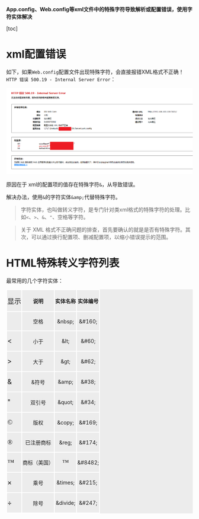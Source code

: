 **App.config、Web.config等xml文件中的特殊字符导致解析或配置错误，使用字符实体解决**

[toc]

# xml配置错误

如下，如果`Web.config`配置文件出现特殊字符，会直接报错XML格式不正确！`HTTP 错误 500.19 - Internal Server Error`：

![](img/20230307175022.png)

原因在于 xml的配置项的值存在特殊字符`&`，从导致错误。

解决办法，使用`&`的字符实体`&amp;`代替特殊字符。

> 字符实体，也叫做转义字符，是专门针对类xml格式的特殊字符的处理。比如`<`、`>`、`&`、`"`、空格等字符。

> 关于 XML 格式不正确问题的排查，首先要确认的就是是否有特殊字符。其次，可以通过换行配置项、删减配置项，以缩小错误提示的范围。

# HTML特殊转义字符列表

最常用的几个字符实体：

<table style="background: rgba(236, 236, 236, 1); border-collapse: collapse" border="0">
    <tbody valign="top">
    <tr>
        <td style="border: 1.5pt solid rgba(255, 255, 255, 1); padding: 1px" valign="middle">
            <p><span style="font-size: 14pt">显示</span></p>
        </td>
        <td style="border-top: 1.5pt solid rgba(255, 255, 255, 1); border-left: none; border-bottom: 1.5pt solid rgba(255, 255, 255, 1); border-right: 1.5pt solid rgba(255, 255, 255, 1); padding: 1px" valign="middle">
            <p style="text-align: center"><strong>说明</strong></p>
        </td>
        <td style="border-top: 1.5pt solid rgba(255, 255, 255, 1); border-left: none; border-bottom: 1.5pt solid rgba(255, 255, 255, 1); border-right: 1.5pt solid rgba(255, 255, 255, 1); padding: 1px" valign="middle">
            <p style="text-align: center"><strong>实体名称</strong></p>
        </td>
        <td style="border-top: 1.5pt solid rgba(255, 255, 255, 1); border-left: none; border-bottom: 1.5pt solid rgba(255, 255, 255, 1); border-right: 1.5pt solid rgba(255, 255, 255, 1); padding: 1px" valign="middle">
            <p style="text-align: center"><strong>实体编号</strong></p>
        </td>
    </tr>
    <tr>
        <td style="border-top: none; border-left: 1.5pt solid rgba(255, 255, 255, 1); border-bottom: 1.5pt solid rgba(255, 255, 255, 1); border-right: 1.5pt solid rgba(255, 255, 255, 1); padding: 1px" valign="middle">&nbsp;
        </td>
        <td style="border-top: none; border-left: none; border-bottom: 1.5pt solid rgba(255, 255, 255, 1); border-right: 1.5pt solid rgba(255, 255, 255, 1); padding: 1px" valign="middle">
            <p style="text-align: center">空格</p>
        </td>
        <td style="border-top: none; border-left: none; border-bottom: 1.5pt solid rgba(255, 255, 255, 1); border-right: 1.5pt solid rgba(255, 255, 255, 1); padding: 1px" valign="middle">
            <p style="text-align: center">&amp;nbsp;</p>
        </td>
        <td style="border-top: none; border-left: none; border-bottom: 1.5pt solid rgba(255, 255, 255, 1); border-right: 1.5pt solid rgba(255, 255, 255, 1); padding: 1px" valign="middle">
            <p style="text-align: center">&amp;#160;</p>
        </td>
    </tr>
    <tr>
        <td style="border-top: none; border-left: 1.5pt solid rgba(255, 255, 255, 1); border-bottom: 1.5pt solid rgba(255, 255, 255, 1); border-right: 1.5pt solid rgba(255, 255, 255, 1); padding: 1px" valign="middle">
            <p><span style="font-size: 14pt">&lt;</span></p>
        </td>
        <td style="border-top: none; border-left: none; border-bottom: 1.5pt solid rgba(255, 255, 255, 1); border-right: 1.5pt solid rgba(255, 255, 255, 1); padding: 1px" valign="middle">
            <p style="text-align: center">小于</p>
        </td>
        <td style="border-top: none; border-left: none; border-bottom: 1.5pt solid rgba(255, 255, 255, 1); border-right: 1.5pt solid rgba(255, 255, 255, 1); padding: 1px" valign="middle">
            <p style="text-align: center">&amp;lt;</p>
        </td>
        <td style="border-top: none; border-left: none; border-bottom: 1.5pt solid rgba(255, 255, 255, 1); border-right: 1.5pt solid rgba(255, 255, 255, 1); padding: 1px" valign="middle">
            <p style="text-align: center">&amp;#60;</p>
        </td>
    </tr>
    <tr>
        <td style="border-top: none; border-left: 1.5pt solid rgba(255, 255, 255, 1); border-bottom: 1.5pt solid rgba(255, 255, 255, 1); border-right: 1.5pt solid rgba(255, 255, 255, 1); padding: 1px" valign="middle">
            <p><span style="font-size: 14pt">&gt;</span></p>
        </td>
        <td style="border-top: none; border-left: none; border-bottom: 1.5pt solid rgba(255, 255, 255, 1); border-right: 1.5pt solid rgba(255, 255, 255, 1); padding: 1px" valign="middle">
            <p style="text-align: center">大于</p>
        </td>
        <td style="border-top: none; border-left: none; border-bottom: 1.5pt solid rgba(255, 255, 255, 1); border-right: 1.5pt solid rgba(255, 255, 255, 1); padding: 1px" valign="middle">
            <p style="text-align: center">&amp;gt;</p>
        </td>
        <td style="border-top: none; border-left: none; border-bottom: 1.5pt solid rgba(255, 255, 255, 1); border-right: 1.5pt solid rgba(255, 255, 255, 1); padding: 1px" valign="middle">
            <p style="text-align: center">&amp;#62;</p>
        </td>
    </tr>
    <tr>
        <td style="border-top: none; border-left: 1.5pt solid rgba(255, 255, 255, 1); border-bottom: 1.5pt solid rgba(255, 255, 255, 1); border-right: 1.5pt solid rgba(255, 255, 255, 1); padding: 1px" valign="middle">
            <p><span style="font-size: 14pt">&amp;</span></p>
        </td>
        <td style="border-top: none; border-left: none; border-bottom: 1.5pt solid rgba(255, 255, 255, 1); border-right: 1.5pt solid rgba(255, 255, 255, 1); padding: 1px" valign="middle">
            <p style="text-align: center">&amp;符号</p>
        </td>
        <td style="border-top: none; border-left: none; border-bottom: 1.5pt solid rgba(255, 255, 255, 1); border-right: 1.5pt solid rgba(255, 255, 255, 1); padding: 1px" valign="middle">
            <p style="text-align: center">&amp;amp;</p>
        </td>
        <td style="border-top: none; border-left: none; border-bottom: 1.5pt solid rgba(255, 255, 255, 1); border-right: 1.5pt solid rgba(255, 255, 255, 1); padding: 1px" valign="middle">
            <p style="text-align: center">&amp;#38;</p>
        </td>
    </tr>
    <tr>
        <td style="border-top: none; border-left: 1.5pt solid rgba(255, 255, 255, 1); border-bottom: 1.5pt solid rgba(255, 255, 255, 1); border-right: 1.5pt solid rgba(255, 255, 255, 1); padding: 1px" valign="middle">
            <p><span style="font-size: 14pt">"</span></p>
        </td>
        <td style="border-top: none; border-left: none; border-bottom: 1.5pt solid rgba(255, 255, 255, 1); border-right: 1.5pt solid rgba(255, 255, 255, 1); padding: 1px" valign="middle">
            <p style="text-align: center">双引号</p>
        </td>
        <td style="border-top: none; border-left: none; border-bottom: 1.5pt solid rgba(255, 255, 255, 1); border-right: 1.5pt solid rgba(255, 255, 255, 1); padding: 1px" valign="middle">
            <p style="text-align: center">&amp;quot;</p>
        </td>
        <td style="border-top: none; border-left: none; border-bottom: 1.5pt solid rgba(255, 255, 255, 1); border-right: 1.5pt solid rgba(255, 255, 255, 1); padding: 1px" valign="middle">
            <p style="text-align: center">&amp;#34;</p>
        </td>
    </tr>
    <tr>
        <td style="border-top: none; border-left: 1.5pt solid rgba(255, 255, 255, 1); border-bottom: 1.5pt solid rgba(255, 255, 255, 1); border-right: 1.5pt solid rgba(255, 255, 255, 1); padding: 1px" valign="middle">
            <p><span style="font-family: Estrangelo Edessa; font-size: 14pt">©</span></p>
        </td>
        <td style="border-top: none; border-left: none; border-bottom: 1.5pt solid rgba(255, 255, 255, 1); border-right: 1.5pt solid rgba(255, 255, 255, 1); padding: 1px" valign="middle">
            <p style="text-align: center">版权</p>
        </td>
        <td style="border-top: none; border-left: none; border-bottom: 1.5pt solid rgba(255, 255, 255, 1); border-right: 1.5pt solid rgba(255, 255, 255, 1); padding: 1px" valign="middle">
            <p style="text-align: center">&amp;copy;</p>
        </td>
        <td style="border-top: none; border-left: none; border-bottom: 1.5pt solid rgba(255, 255, 255, 1); border-right: 1.5pt solid rgba(255, 255, 255, 1); padding: 1px" valign="middle">
            <p style="text-align: center">&amp;#169;</p>
        </td>
    </tr>
    <tr>
        <td style="border-top: none; border-left: 1.5pt solid rgba(255, 255, 255, 1); border-bottom: 1.5pt solid rgba(255, 255, 255, 1); border-right: 1.5pt solid rgba(255, 255, 255, 1); padding: 1px" valign="middle">
            <p><span style="font-family: Estrangelo Edessa; font-size: 14pt">®</span></p>
        </td>
        <td style="border-top: none; border-left: none; border-bottom: 1.5pt solid rgba(255, 255, 255, 1); border-right: 1.5pt solid rgba(255, 255, 255, 1); padding: 1px" valign="middle">
            <p style="text-align: center">已注册商标</p>
        </td>
        <td style="border-top: none; border-left: none; border-bottom: 1.5pt solid rgba(255, 255, 255, 1); border-right: 1.5pt solid rgba(255, 255, 255, 1); padding: 1px" valign="middle">
            <p style="text-align: center">&amp;reg;</p>
        </td>
        <td style="border-top: none; border-left: none; border-bottom: 1.5pt solid rgba(255, 255, 255, 1); border-right: 1.5pt solid rgba(255, 255, 255, 1); padding: 1px" valign="middle">
            <p style="text-align: center">&amp;#174;</p>
        </td>
    </tr>
    <tr>
        <td style="border-top: none; border-left: 1.5pt solid rgba(255, 255, 255, 1); border-bottom: 1.5pt solid rgba(255, 255, 255, 1); border-right: 1.5pt solid rgba(255, 255, 255, 1); padding: 1px" valign="middle">
            <p><span style="font-family: Estrangelo Edessa; font-size: 14pt">™</span></p>
        </td>
        <td style="border-top: none; border-left: none; border-bottom: 1.5pt solid rgba(255, 255, 255, 1); border-right: 1.5pt solid rgba(255, 255, 255, 1); padding: 1px" valign="middle">
            <p style="text-align: center">商标（美国）</p>
        </td>
        <td style="border-top: none; border-left: none; border-bottom: 1.5pt solid rgba(255, 255, 255, 1); border-right: 1.5pt solid rgba(255, 255, 255, 1); padding: 1px" valign="middle">
            <p style="text-align: center"><span style="font-family: Estrangelo Edessa; font-size: 18px">™</span></p>
        </td>
        <td style="border-top: none; border-left: none; border-bottom: 1.5pt solid rgba(255, 255, 255, 1); border-right: 1.5pt solid rgba(255, 255, 255, 1); padding: 1px" valign="middle">
            <p style="text-align: center">&amp;#8482;</p>
        </td>
    </tr>
    <tr>
        <td style="border-top: none; border-left: 1.5pt solid rgba(255, 255, 255, 1); border-bottom: 1.5pt solid rgba(255, 255, 255, 1); border-right: 1.5pt solid rgba(255, 255, 255, 1); padding: 1px" valign="middle">
            <p><span style="font-size: 14pt">×</span></p>
        </td>
        <td style="border-top: none; border-left: none; border-bottom: 1.5pt solid rgba(255, 255, 255, 1); border-right: 1.5pt solid rgba(255, 255, 255, 1); padding: 1px" valign="middle">
            <p style="text-align: center">乘号</p>
        </td>
        <td style="border-top: none; border-left: none; border-bottom: 1.5pt solid rgba(255, 255, 255, 1); border-right: 1.5pt solid rgba(255, 255, 255, 1); padding: 1px" valign="middle">
            <p style="text-align: center">&amp;times;</p>
        </td>
        <td style="border-top: none; border-left: none; border-bottom: 1.5pt solid rgba(255, 255, 255, 1); border-right: 1.5pt solid rgba(255, 255, 255, 1); padding: 1px" valign="middle">
            <p style="text-align: center">&amp;#215;</p>
        </td>
    </tr>
    <tr>
        <td style="border-top: none; border-left: 1.5pt solid rgba(255, 255, 255, 1); border-bottom: 1.5pt solid rgba(255, 255, 255, 1); border-right: 1.5pt solid rgba(255, 255, 255, 1); padding: 1px" valign="middle">
            <p><span style="font-size: 14pt">÷</span></p>
        </td>
        <td style="border-top: none; border-left: none; border-bottom: 1.5pt solid rgba(255, 255, 255, 1); border-right: 1.5pt solid rgba(255, 255, 255, 1); padding: 1px" valign="middle">
            <p style="text-align: center">除号</p>
        </td>
        <td style="border-top: none; border-left: none; border-bottom: 1.5pt solid rgba(255, 255, 255, 1); border-right: 1.5pt solid rgba(255, 255, 255, 1); padding: 1px" valign="middle">
            <p style="text-align: center">&amp;divide;</p>
        </td>
        <td style="border-top: none; border-left: none; border-bottom: 1.5pt solid rgba(255, 255, 255, 1); border-right: 1.5pt solid rgba(255, 255, 255, 1); padding: 1px" valign="middle">
            <p style="text-align: center">&amp;#247;</p>
        </td>
    </tr></tbody></table>